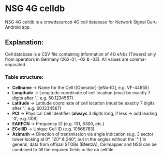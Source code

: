 # NSG 4G celldb
NSG 4G celldb is a crowdsourced 4G cell database for Network Signal Guru Android app.
## Explanation:
Cell database is a CSV file containing information of 4G eNbs (Towers) only from operators in Germany (262-01, -02 & -03). All values are comma-separated.
### Table structure:
* __Cellname__ -> Name for the Cell ([Operator]-[eNb-ID], e.g. VF-44855)
* __Longitude__ -> Longitude coordinate of cell location (must be exactly 7 digits after '.', e.g. 50.1234567)
* __Latitude__ -> Latitude coordinate of cell location (must be exactly 7 digits after '.', e.g. 60.1234567)
* __PCI__ -> Physical Cell Identifier (__always__ 3 digits long, if less -> add leading '0', e.g. 008)
* __EARFCN__ -> Frequency ID (e.g. 101, 6300, etc.)
* __ECellID__ -> Unique Cell ID (e.g. 10566783)
* __Azimuth__ -> Direction of transmission via angle indication (e.g. 3 sector tower looking at 0°, 120° & 240°, put in the angles without the '°')
In general, data from official STOBs (BNetzA), Cellmapper and NSG can be combined to fill the required fields in the db cellfile.
